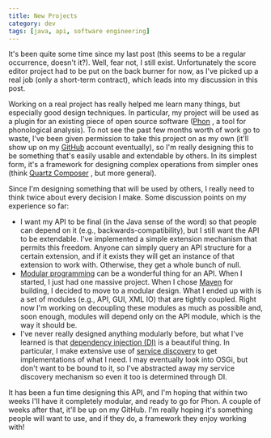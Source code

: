 ```yaml
---           
title: New Projects
category: dev
tags: [java, api, software engineering]
---
```

It's been quite some time since my last post (this seems to be a regular
occurrence, doesn't it?). Well, fear not, I still exist. Unfortunately the
score editor project had to be put on the back burner for now, as I've picked
up a real job (only a short-term contract), which leads into my discussion in
this post.


Working on a real project has really helped me learn many things, but
especially good design techniques. In particular, my project will be used as a
plugin for an existing piece of open source software
([Phon](http://phon.ling.mun.ca/) , a tool for phonological analysis). To not
see the past few months worth of work go to waste, I've been given permission
to take this project on as my own (it'll show up on my
[GitHub](https://github.com/thegedge) account eventually), so I'm really
designing this to be something that's easily usable and extendable by others.
In its simplest form, it's a framework for designing complex operations from
simpler ones (think [Quartz
Composer](http://en.wikipedia.org/wiki/Quartz_Composer) , but more general).

Since I'm designing something that will be used by others, I really need to
think twice about every decision I make. Some discussion points on my
experience so far:

* I want my API to be final (in the Java sense of the word) so that people can
  depend on it (e.g., backwards-compatibility), but I still want the API to be
  extendable. I've implemented a simple extension mechanism that permits this
  freedom. Anyone can simply query an API structure for a certain extension,
  and if it exists they will get an instance of that extension to work with.
  Otherwise, they get a whole bunch of null.
* [Modular programming](http://en.wikipedia.org/wiki/Modular_programming) can
  be a wonderful thing for an API. When I started, I just had one massive
  project. When I chose [Maven](http://www.blogger.com/) for building, I
  decided to move to a modular design. What I ended up with is a set of modules
  (e.g., API, GUI, XML IO) that are tightly coupled. Right now I'm working on
  decoupling these modules as much as possible and, soon enough, modules will
  depend only on the API module, which is the way it should be.
* I've never really designed anything modularly before, but what I've learned
  is that [dependency injection (DI)](http://en.wikipedia.org/wiki/Dependency_injection) 
  is a beautiful thing. In particular, I make extensive use of
  [service discovery](http://en.wikipedia.org/wiki/Service_locator_pattern) to
  get implementations of what I need. I may eventually look into OSGi, but don't
  want to be bound to it, so I've abstracted away my service discovery
  mechanism so even it too is determined through DI.

It has been a fun time designing this API, and I'm hoping that within two weeks
I'll have it completely modular, and ready to go for Phon. A couple of weeks
after that, it'll be up on my GitHub. I'm really hoping it's something people
will want to use, and if they do, a framework they enjoy working with!
